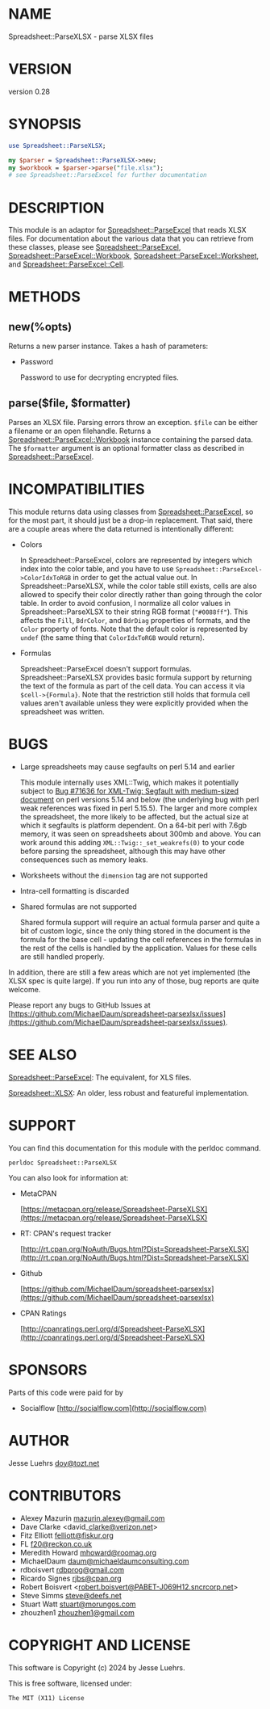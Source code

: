 # NAME

Spreadsheet::ParseXLSX - parse XLSX files

# VERSION

version 0.28

# SYNOPSIS

```perl
use Spreadsheet::ParseXLSX;

my $parser = Spreadsheet::ParseXLSX->new;
my $workbook = $parser->parse("file.xlsx");
# see Spreadsheet::ParseExcel for further documentation
```

# DESCRIPTION

This module is an adaptor for [Spreadsheet::ParseExcel](https://metacpan.org/pod/Spreadsheet%3A%3AParseExcel) that reads XLSX files.
For documentation about the various data that you can retrieve from these
classes, please see [Spreadsheet::ParseExcel](https://metacpan.org/pod/Spreadsheet%3A%3AParseExcel),
[Spreadsheet::ParseExcel::Workbook](https://metacpan.org/pod/Spreadsheet%3A%3AParseExcel%3A%3AWorkbook), [Spreadsheet::ParseExcel::Worksheet](https://metacpan.org/pod/Spreadsheet%3A%3AParseExcel%3A%3AWorksheet),
and [Spreadsheet::ParseExcel::Cell](https://metacpan.org/pod/Spreadsheet%3A%3AParseExcel%3A%3ACell).

# METHODS

## new(%opts)

Returns a new parser instance. Takes a hash of parameters:

- Password

    Password to use for decrypting encrypted files.

## parse($file, $formatter)

Parses an XLSX file. Parsing errors throw an exception. `$file` can be either
a filename or an open filehandle. Returns a
[Spreadsheet::ParseExcel::Workbook](https://metacpan.org/pod/Spreadsheet%3A%3AParseExcel%3A%3AWorkbook) instance containing the parsed data.
The `$formatter` argument is an optional formatter class as described in [Spreadsheet::ParseExcel](https://metacpan.org/pod/Spreadsheet%3A%3AParseExcel).

# INCOMPATIBILITIES

This module returns data using classes from [Spreadsheet::ParseExcel](https://metacpan.org/pod/Spreadsheet%3A%3AParseExcel), so for
the most part, it should just be a drop-in replacement. That said, there are a
couple areas where the data returned is intentionally different:

- Colors

    In Spreadsheet::ParseExcel, colors are represented by integers which index into
    the color table, and you have to use
    `Spreadsheet::ParseExcel->ColorIdxToRGB` in order to get the actual value
    out. In Spreadsheet::ParseXLSX, while the color table still exists, cells are
    also allowed to specify their color directly rather than going through the
    color table. In order to avoid confusion, I normalize all color values in
    Spreadsheet::ParseXLSX to their string RGB format (`"#0088ff"`). This affects
    the `Fill`, `BdrColor`, and `BdrDiag` properties of formats, and the
    `Color` property of fonts. Note that the default color is represented by
    `undef` (the same thing that `ColorIdxToRGB` would return).

- Formulas

    Spreadsheet::ParseExcel doesn't support formulas. Spreadsheet::ParseXLSX
    provides basic formula support by returning the text of the formula as part of
    the cell data. You can access it via `$cell->{Formula}`. Note that the
    restriction still holds that formula cell values aren't available unless they
    were explicitly provided when the spreadsheet was written.

# BUGS

- Large spreadsheets may cause segfaults on perl 5.14 and earlier

    This module internally uses XML::Twig, which makes it potentially subject to
    [Bug #71636 for XML-Twig: Segfault with medium-sized document](https://rt.cpan.org/Public/Bug/Display.html?id=71636)
    on perl versions 5.14 and below (the underlying bug with perl weak references
    was fixed in perl 5.15.5). The larger and more complex the spreadsheet, the
    more likely to be affected, but the actual size at which it segfaults is
    platform dependent. On a 64-bit perl with 7.6gb memory, it was seen on
    spreadsheets about 300mb and above. You can work around this adding
    `XML::Twig::_set_weakrefs(0)` to your code before parsing the spreadsheet,
    although this may have other consequences such as memory leaks.

- Worksheets without the `dimension` tag are not supported
- Intra-cell formatting is discarded
- Shared formulas are not supported

    Shared formula support will require an actual formula parser and quite a bit of
    custom logic, since the only thing stored in the document is the formula for
    the base cell - updating the cell references in the formulas in the rest of the
    cells is handled by the application. Values for these cells are still handled
    properly.

In addition, there are still a few areas which are not yet implemented (the
XLSX spec is quite large). If you run into any of those, bug reports are quite
welcome.

Please report any bugs to GitHub Issues at
[https://github.com/MichaelDaum/spreadsheet-parsexlsx/issues](https://github.com/MichaelDaum/spreadsheet-parsexlsx/issues).

# SEE ALSO

[Spreadsheet::ParseExcel](https://metacpan.org/pod/Spreadsheet%3A%3AParseExcel): The equivalent, for XLS files.

[Spreadsheet::XLSX](https://metacpan.org/pod/Spreadsheet%3A%3AXLSX): An older, less robust and featureful implementation.

# SUPPORT

You can find this documentation for this module with the perldoc command.

```
perldoc Spreadsheet::ParseXLSX
```

You can also look for information at:

- MetaCPAN

    [https://metacpan.org/release/Spreadsheet-ParseXLSX](https://metacpan.org/release/Spreadsheet-ParseXLSX)

- RT: CPAN's request tracker

    [http://rt.cpan.org/NoAuth/Bugs.html?Dist=Spreadsheet-ParseXLSX](http://rt.cpan.org/NoAuth/Bugs.html?Dist=Spreadsheet-ParseXLSX)

- Github

    [https://github.com/MichaelDaum/spreadsheet-parsexlsx](https://github.com/MichaelDaum/spreadsheet-parsexlsx)

- CPAN Ratings

    [http://cpanratings.perl.org/d/Spreadsheet-ParseXLSX](http://cpanratings.perl.org/d/Spreadsheet-ParseXLSX)

# SPONSORS

Parts of this code were paid for by

- Socialflow [http://socialflow.com](http://socialflow.com)

# AUTHOR

Jesse Luehrs <doy@tozt.net>

# CONTRIBUTORS

- Alexey Mazurin <mazurin.alexey@gmail.com>
- Dave Clarke &lt;david\_clarke@verizon.net>
- Fitz Elliott <felliott@fiskur.org>
- FL <f20@reckon.co.uk>
- Meredith Howard <mhoward@roomag.org>
- MichaelDaum <daum@michaeldaumconsulting.com>
- rdboisvert <rdbprog@gmail.com>
- Ricardo Signes <rjbs@cpan.org>
- Robert Boisvert &lt;robert.boisvert@PABET-J069H12.sncrcorp.net>
- Steve Simms <steve@deefs.net>
- Stuart Watt <stuart@morungos.com>
- zhouzhen1 <zhouzhen1@gmail.com>

# COPYRIGHT AND LICENSE

This software is Copyright (c) 2024 by Jesse Luehrs.

This is free software, licensed under:

```
The MIT (X11) License
```
